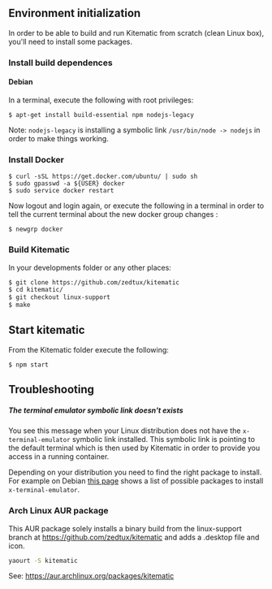 ## Environment initialization

In order to be able to build and run Kitematic from scratch (clean Linux box), you'll need to install some packages.

### Install build dependences

#### Debian

In a terminal, execute the following with root privileges:

```
$ apt-get install build-essential npm nodejs-legacy
```

Note: `nodejs-legacy` is installing a symbolic link `/usr/bin/node -> nodejs` in order to make things working.

### Install Docker

```
$ curl -sSL https://get.docker.com/ubuntu/ | sudo sh
$ sudo gpasswd -a ${USER} docker
$ sudo service docker restart
```

Now logout and login again, or execute the following in a terminal in order to tell the current terminal about the new docker group changes :

```
$ newgrp docker
```

### Build Kitematic

In your developments folder or any other places:

```bash
$ git clone https://github.com/zedtux/kitematic
$ cd kitematic/
$ git checkout linux-support
$ make
```


## Start kitematic

From the Kitematic folder execute the following:

`$ npm start`


## Troubleshooting

##### The terminal emulator symbolic link doesn't exists

You see this message when your Linux distribution does not have the `x-terminal-emulator` symbolic link installed.
This symbolic link is pointing to the default terminal which is then used by Kitematic in order to provide you access in a running container.

Depending on your distribution you need to find the right package to install. For example on Debian [this page](https://packages.debian.org/fr/jessie/x-terminal-emulator) shows a list of possible packages to install `x-terminal-emulator`.

### Arch Linux AUR package

This AUR package solely installs a binary build from the linux-support branch at https://github.com/zedtux/kitematic and adds a .desktop file and icon.

```bash
yaourt -S kitematic
```

See: https://aur.archlinux.org/packages/kitematic
